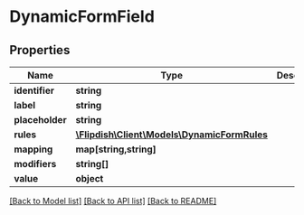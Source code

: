 # DynamicFormField

## Properties
Name | Type | Description | Notes
------------ | ------------- | ------------- | -------------
**identifier** | **string** |  | [optional] 
**label** | **string** |  | [optional] 
**placeholder** | **string** |  | [optional] 
**rules** | [**\Flipdish\\Client\Models\DynamicFormRules**](DynamicFormRules.md) |  | [optional] 
**mapping** | **map[string,string]** |  | [optional] 
**modifiers** | **string[]** |  | [optional] 
**value** | **object** |  | [optional] 

[[Back to Model list]](../README.md#documentation-for-models) [[Back to API list]](../README.md#documentation-for-api-endpoints) [[Back to README]](../README.md)


